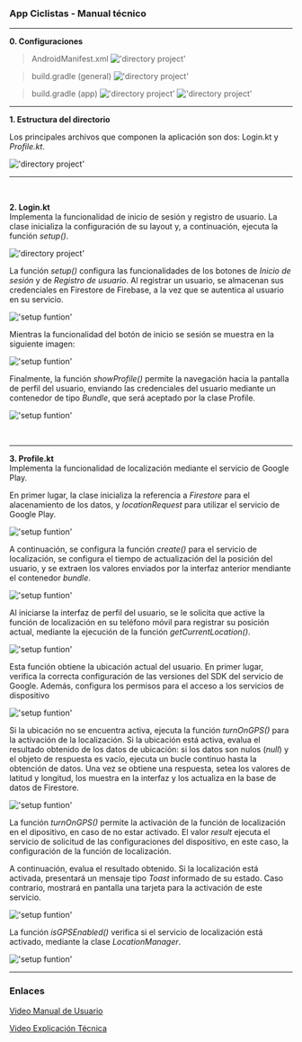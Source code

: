 ### App Ciclistas - Manual técnico

<hr>

**0. Configuraciones**
> AndroidManifest.xml
!['directory project'](./public/images/12.JPG)

> build.gradle (general)
!['directory project'](./public/images/13.JPG)

> build.gradle (app)
!['directory project'](./public/images/14.JPG)
!['directory project'](./public/images/15.JPG)


<hr>

**1. Estructura del directorio**

Los principales archivos que componen la aplicación son dos: Login.kt y _Profile.kt_.

!['directory project'](./public/images/1.JPG)

<hr>
<br>  

**2. Login.kt**  
Implementa la funcionalidad de inicio de sesión y registro de usuario. La clase inicializa la configuración de su layout y, a continuación, ejecuta la función <em>setup()</em>.

!['directory project'](./public/images/5.JPG)

La función <em>setup()</em> configura las funcionalidades de los botones de _Inicio de sesión_ y de _Registro de usuario_. Al registrar un usuario, se almacenan sus credenciales en Firestore de Firebase, a la vez que se autentica al usuario en su servicio.

!['setup funtion'](./public/images/3.JPG)

Mientras la funcionalidad del botón de inicio se sesión se muestra en la siguiente imagen:

!['setup funtion'](./public/images/2.JPG)

Finalmente, la función <em>showProfile()</em> permite la navegación hacia la pantalla de perfil del usuario, enviando las credenciales del usuario mediante un contenedor de tipo _Bundle_, que será aceptado por la clase Profile.

!['setup funtion'](./public/images/4.JPG)

<br>

<hr>

**3. Profile.kt**  
Implementa la funcionalidad de localización mediante el servicio de Google Play.

En primer lugar, la clase inicializa la referencia a _Firestore_ para el alacenamiento de los datos, y _locationRequest_ para utilizar el servicio de Google Play.

!['setup funtion'](./public/images/6.JPG)

A continuación, se configura la función <em>create()</em> para el servicio de localización, se configura el tiempo de actualización del la posición del usuario, y se extraen los valores enviados por la interfaz anterior mendiante el contenedor _bundle_.

!['setup funtion'](./public/images/7.JPG)

Al iniciarse la interfaz de perfil del usuario, se le solicita que active la función de localización en su teléfono móvil para registrar su posición actual, mediante la ejecución de la función <em>getCurrentLocation()</em>.

!['setup funtion'](./public/images/8.JPG)

Esta función obtiene la ubicación actual del usuario. En primer lugar, verifica la correcta configuración de las versiones del SDK del servicio de Google. Además, configura los permisos para el acceso a los servicios de dispositivo

!['setup funtion'](./public/images/11.JPG)

Si la ubicación no se encuentra activa, ejecuta la función <em>turnOnGPS()</em> para la activación de la localización. Si la ubicación está activa, evalua el resultado obtenido de los datos de ubicación: si los datos son nulos (_null_) y el objeto de respuesta es vacío, ejecuta un bucle continuo hasta la obtención de datos. Una vez se obtiene una respuesta, setea los valores de latitud y longitud, los muestra en la interfaz y los actualiza en la base de datos de Firestore.

!['setup funtion'](./public/images/16.JPG)

La función <em>turnOnGPS()</em> permite la activación de la función de localización en el dipositivo, en caso de no estar activado. El valor _result_ ejecuta el servicio de solicitud de las configuraciones del dispositivo, en este caso, la configuración de la función de localización.

A continuación, evalua el resultado obtenido. Si la localización está activada, presentará un mensaje tipo _Toast_ informado de su estado. Caso contrario, mostrará en pantalla una tarjeta para la activación de este servicio.

!['setup funtion'](./public/images/9.JPG)

La función <em>isGPSEnabled()</em> verifica si el servicio de localización está activado, mediante la clase _LocationManager_.

!['setup funtion'](./public/images/10.JPG)


<hr>

### **Enlaces**

[Video Manual de Usuario](https://www.youtube.com/watch?v=xl8uGf5iNIQ)

[Video Explicación Técnica](https://youtu.be/TgirbT_Xez0)